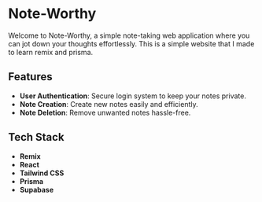 # Note-Worthy

Welcome to Note-Worthy, a simple note-taking web application where you can jot down your thoughts effortlessly. This is a simple website that I made to learn remix and prisma.

## Features

- **User Authentication**: Secure login system to keep your notes private.
- **Note Creation**: Create new notes easily and efficiently.
- **Note Deletion**: Remove unwanted notes hassle-free.

## Tech Stack

- **Remix**
- **React**
- **Tailwind CSS**
- **Prisma**
- **Supabase**
